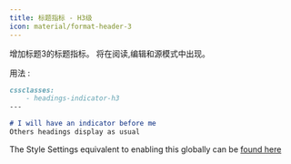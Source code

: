 ```yaml
---
title: 标题指标 - H3级
icon: material/format-header-3
---
```


增加标题3的标题指标。 将在阅读,编辑和源模式中出现。

用法 :
```md
cssclasses:
    - headings-indicator-h3
---

# I will have an indicator before me
Others headings display as usual
```

The Style Settings equivalent to enabling this globally can be [found here](../../Style-Settings/Editor/Typography/headings/index.md#for-heading-3)